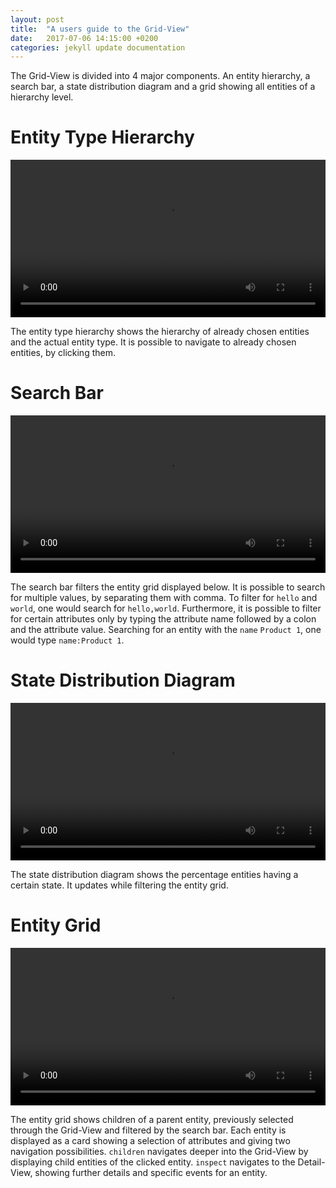```yaml
---
layout: post
title:  "A users guide to the Grid-View"
date:   2017-07-06 14:15:00 +0200
categories: jekyll update documentation
---
```


The Grid-View is divided into 4 major components. An entity hierarchy, a search bar, a state distribution diagram and a grid showing all entities of a hierarchy level.

# Entity Type Hierarchy

<video style="width: 100%; height: auto;" autoplay loop>
  <source src="/argos/resources/grid-view-hierarchy.webm" type="video/webm">
  Your browser does not support the video tag.
</video>

The entity type hierarchy shows the hierarchy of already chosen entities and the actual entity type. It is possible to navigate to already chosen entities, by clicking them.

# Search Bar

<video style="width: 100%; height: auto;" autoplay loop>
  <source src="/argos/resources/grid-view-search-bar.webm" type="video/webm">
  Your browser does not support the video tag.
</video>

The search bar filters the entity grid displayed below. It is possible to search for multiple values, by separating them with comma. To filter for `hello` and `world`, one would search for `hello,world`. Furthermore, it is possible to filter for certain attributes only by typing the attribute name followed by a colon and the attribute value. Searching for an entity with the `name` `Product 1`, one would type `name:Product 1`.

# State Distribution Diagram

<video style="width: 100%; height: auto;" autoplay loop>
  <source src="/argos/resources/grid-view-state-distribution-diagram.webm" type="video/webm">
  Your browser does not support the video tag.
</video>

The state distribution diagram shows the percentage entities having a certain state. It updates while filtering the entity grid.

# Entity Grid

<video style="width: 100%; height: auto;" autoplay loop>
  <source src="/argos/resources/grid-view-entity-grid.webm" type="video/webm">
  Your browser does not support the video tag.
</video>

The entity grid shows children of a parent entity, previously selected through the Grid-View and filtered by the search bar. Each entity is displayed as a card showing a selection of attributes and giving two navigation possibilities. `children` navigates deeper into the Grid-View by displaying child entities of the clicked entity. `inspect` navigates to the Detail-View, showing further details and specific events for an entity.